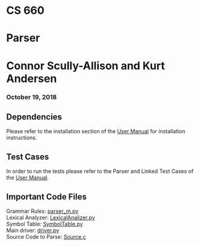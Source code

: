 # CS 660
# Parser

# Connor Scully-Allison and Kurt Andersen
### October 19, 2018

## Dependencies
Please refer to the installation section of the [User Manual](https://github.com/cscully-allison/C_Compilier/wiki/User-Manual) for installation instructions.

## Test Cases
In order to run the tests please refer to the Parser and Linked Test Cases of the [User Manual](https://github.com/cscully-allison/C_Compilier/wiki/User-Manual).

## Important Code Files
Grammar Rules: [parser_m.py](Parser_M.py)<br>
Lexical Analyzer: [LexicalAnalizer.py](LexicalAnalizer.py)<br>
Symbol Table: [SymbolTable.py](SymbolTable.py)<br>
Main driver: [driver.py](driver.py)<br>
Source Code to Parse: [Source.c](Source.c)<br>
